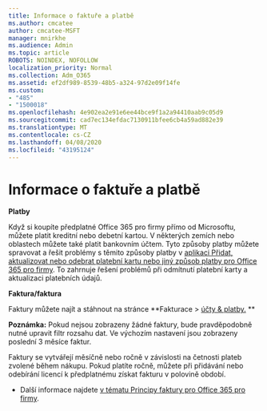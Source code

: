 ```yaml
---
title: Informace o faktuře a platbě
ms.author: cmcatee
author: cmcatee-MSFT
manager: mnirkhe
ms.audience: Admin
ms.topic: article
ROBOTS: NOINDEX, NOFOLLOW
localization_priority: Normal
ms.collection: Adm_O365
ms.assetid: ef2df989-8539-48b5-a324-97d2e09f14fe
ms.custom:
- "485"
- "1500018"
ms.openlocfilehash: 4e902ea2e91e6ee44bce9f1a2a94410aab9c05d9
ms.sourcegitcommit: cad7ec134efdac7130911bfee6cb4a59ad882e39
ms.translationtype: MT
ms.contentlocale: cs-CZ
ms.lasthandoff: 04/08/2020
ms.locfileid: "43195124"
---
```

# <a name="invoice-and-payment-information"></a>Informace o faktuře a platbě

**Platby**

Když si koupíte předplatné Office 365 pro firmy přímo od Microsoftu, můžete platit kreditní nebo debetní kartou.  V některých zemích nebo oblastech můžete také platit bankovním účtem.  Tyto způsoby platby můžete spravovat a řešit problémy s těmito způsoby platby v [aplikaci Přidat, aktualizovat nebo odebrat platební kartu nebo jiný způsob platby pro Office 365 pro firmy](https://go.microsoft.com/fwlink/?linkid=2118133).  To zahrnuje řešení problémů při odmítnutí platební karty a aktualizaci platebních údajů.

**Faktura/faktura**

Faktury můžete najít a stáhnout na stránce **Fakturace > [účty & platby.](https://go.microsoft.com/fwlink/p/?linkid=848039) **  

**Poznámka:** Pokud nejsou zobrazeny žádné faktury, bude pravděpodobně nutné upravit filtr rozsahu dat.  Ve výchozím nastavení jsou zobrazeny poslední 3 měsíce faktur.

Faktury se vytvářejí měsíčně nebo ročně v závislosti na četnosti plateb zvolené během nákupu.  Pokud platíte ročně, můžete při přidávání nebo odebírání licencí k předplatnému získat fakturu v polovině období.
 
- Další informace najdete [v tématu Principy faktury pro Office 365 pro firmy](https://go.microsoft.com/fwlink/?linkid=2119101).
